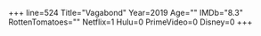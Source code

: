 +++
line=524
Title="Vagabond"
Year=2019
Age=""
IMDb="8.3"
RottenTomatoes=""
Netflix=1
Hulu=0
PrimeVideo=0
Disney=0
+++

